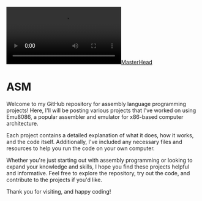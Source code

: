 [![MasterHead](https://github.com/D-Sensei/ASM/blob/main/Game%20On%20(1).mp4)](https://github.com/D-Sensei)
# ASM
Welcome to my GitHub repository for assembly language programming projects! Here, I'll will be posting various projects that I've worked on using Emu8086, a popular assembler and emulator for x86-based computer architecture.

Each project contains a detailed explanation of what it does, how it works, and the code itself. Additionally, I've included any necessary files and resources to help you run the code on your own computer.

Whether you're just starting out with assembly programming or looking to expand your knowledge and skills, I hope you find these projects helpful and informative. Feel free to explore the repository, try out the code, and contribute to the projects if you'd like.

Thank you for visiting, and happy coding!
